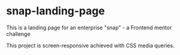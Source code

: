 # snap-landing-page

This is a landing page for an enterprise "snap" - a Frontend mentor challenge

This project is screen-responsive achieved with CSS media queries.
